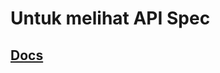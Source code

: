 # Untuk melihat API Spec

## [Docs](https://github.com/ArbiNMaki/spring-restful-api/tree/master/docs)